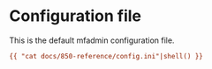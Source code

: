 # Configuration file

This is the default mfadmin configuration file.

```ini
{{ "cat docs/850-reference/config.ini"|shell() }}
```
